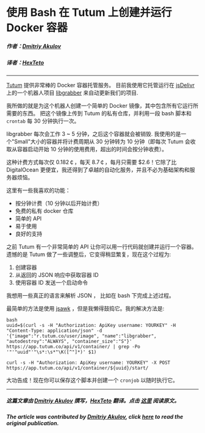 # 使用 Bash 在 Tutum 上创建并运行 Docker 容器

##### 作者：[Dmitriy Akulov](https://twitter.com/jimaek/)

##### 译者：[HexTeto](http://weibo.com/hexteto)
***

[Tutum](https://www.tutum.co/) 提供非常棒的 Docker 容器托管服务。
目前我使用它托管运行在
[jsDelivr](https://hacks.mozilla.org/2014/03/jsdelivr-the-advanced-open-source-public-cdn/)
上的一个机器人项目
[libgrabber](https://github.com/jsdelivr/libgrabber) 来自动更新我们的项目.

我所做的就是为这个机器人创建一个简单的 Docker 镜像，其中包含所有它运行所需要的东西。
把这个镜像上传到 Tutum 的私有仓库，并利用一段 bash 脚本和 `crontab` 每 30 分钟执行一次。

libgrabber 每次会工作 3 ~ 5 分钟，之后这个容器就会被销毁.
我使用的是一个"Small"大小的容器并将计费周期从 30 分钟转为 10 分钟（即每次 Tutum 会收取从容器启动开始 10 分钟的使用费用，超出的时间会按分钟收费）。

这种计费方式每次仅 0.182￠，每天 8.7￠，每月只需要 $2.6！它除了比 DigitalOcean 更便宜，我还得到了卓越的自动化服务，并且不必为基础架构和服务器烦恼。

这里有一些我喜欢的功能：

  - 按分钟计费（10 分钟以后开始计费）
  - 免费的私有 docker 仓库
  - 简单的 API
  - 易于使用
  - 良好的支持

之前 Tutum 有一个非常简单的 API 让你可以用一行代码就创建并运行一个容器。遗憾的是 Tutum 做了一些调整后，它变得稍显繁复，现在这个过程为:

  1. 创建容器
  2. 从返回的 JSON 响应中获取容器 ID
  3. 使用容器 ID 发送一个启动命令

我想用一些真正的语言来解析 JSON ， 比如在 bash 下完成上述过程。

最简单的方法是使用
[jsawk](https://github.com/micha/jsawk) ，但是我懒得鼓捣它。我的解决方法是:

```
bash
uuid=$(curl -s -H "Authorization: ApiKey username: YOURKEY" -H "Content-Type: application/json" -d
'{"image":"r.tutum.co/user/image", "name":"libgrabber", "autodestroy":"ALWAYS", "container_size":"S"}'
https://app.tutum.co/api/v1/container/ | grep -Po '"'"uuid"'"\s*:\s*"\K([^"]*)' $1)

curl -s -H "Authorization: ApiKey username: YOURKEY" -X POST
https://app.tutum.co/api/v1/container/${uuid}/start/
```

大功告成！现在你可以保存这个脚本并创建一个 `cronjob` 以随时执行它。

***

##### 这篇文章由 [Dmitriy Akulov](https://twitter.com/jimaek/) 撰写，[HexTeto](http://weibo.com/hexteto) 翻译。点击 [这里](http://dakulov.com/create-and-run-tutum-docker-containers-with-bash-and-cron/) 阅读原文。

##### The article was contributed by [Dmitriy Akulov](https://twitter.com/jimaek/), click [here](http://dakulov.com/create-and-run-tutum-docker-containers-with-bash-and-cron/) to read the original publication.  


